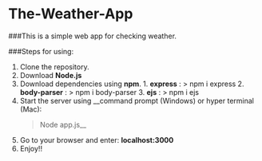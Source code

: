 # The-Weather-App

###This is a simple web app for checking weather.


###Steps for using:

1. Clone the repository.
2. Download __Node.js__
3. Download dependencies using __npm__. 
       1. __express__ : 
              > npm i express
       2. __body-parser__ :
              > npm i body-parser
       3. __ejs__ : 
              > npm i ejs
5. Start the server using __command prompt (Windows) or hyper terminal (Mac): 
     > Node app.js__
7. Go to your browser and enter: __localhost:3000__
8. Enjoy!!
